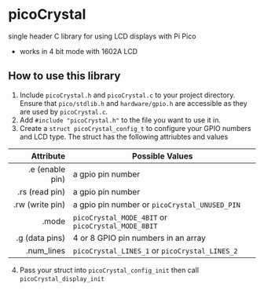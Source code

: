 # picoCrystal
single header C library for using LCD displays with Pi Pico

- works in 4 bit mode with 1602A LCD

## How to use this library

1. Include `picoCrystal.h` and `picoCrystal.c` to your project directory. Ensure that `pico/stdlib.h` and `hardware/gpio.h` are accessible as they are used by `picoCrystal.c`.
2. Add `#include "picoCrystal.h"` to the file you want to use it in.
3. Create a `struct picoCrystal_config_t` to configure your GPIO numbers and LCD type.
The struct has the following attriubtes and values

| Attribute       | Possible Values                                    |
|----------------:|----------------------------------------------------|
| .e (enable pin) | a gpio pin number                                  |
| .rs (read pin)  | a gpio pin number                                  |
| .rw (write pin) | a gpio pin number or `picoCrystal_UNUSED_PIN`      |
| .mode           | `picoCrystal_MODE_4BIT` or `picoCrystal_MODE_8BIT` |
| .g (data pins)  | 4 or 8 GPIO pin numbers in an array                |
| .num_lines      | `picoCrystal_LINES_1` or `picoCrystal_LINES_2`     |

4. Pass your struct into `picoCrystal_config_init` then call `picoCrystal_display_init`
